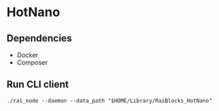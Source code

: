 # HotNano

## Dependencies

- Docker
- Composer

## Run CLI client

	./rai_node --daemon --data_path "$HOME/Library/RaiBlocks_HotNano"
